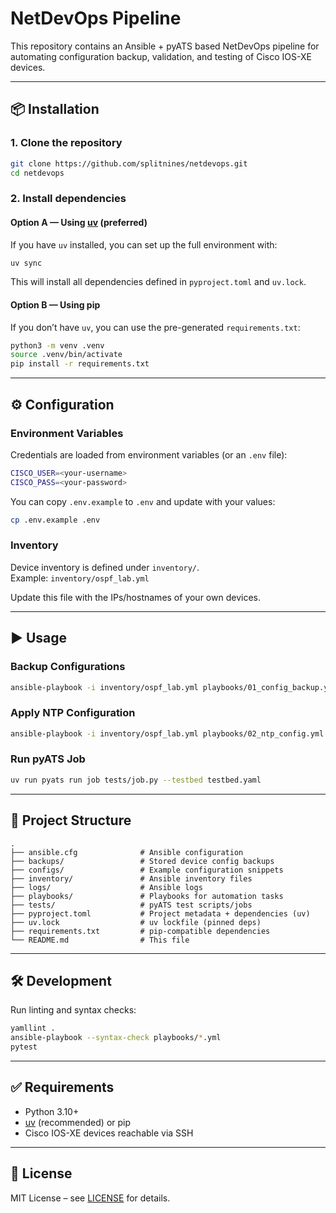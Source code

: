 # NetDevOps Pipeline

This repository contains an Ansible + pyATS based NetDevOps pipeline for automating configuration backup, validation, and testing of Cisco IOS-XE devices.

---

## 📦 Installation

### 1. Clone the repository
```bash
git clone https://github.com/splitnines/netdevops.git
cd netdevops
```

### 2. Install dependencies

#### Option A — Using [uv](https://github.com/astral-sh/uv) (preferred)
If you have `uv` installed, you can set up the full environment with:

```bash
uv sync
```

This will install all dependencies defined in `pyproject.toml` and `uv.lock`.

#### Option B — Using pip
If you don’t have `uv`, you can use the pre-generated `requirements.txt`:

```bash
python3 -m venv .venv
source .venv/bin/activate
pip install -r requirements.txt
```

---

## ⚙️ Configuration

### Environment Variables
Credentials are loaded from environment variables (or an `.env` file):

```bash
CISCO_USER=<your-username>
CISCO_PASS=<your-password>
```

You can copy `.env.example` to `.env` and update with your values:

```bash
cp .env.example .env
```

### Inventory
Device inventory is defined under `inventory/`.  
Example: `inventory/ospf_lab.yml`

Update this file with the IPs/hostnames of your own devices.

---

## ▶️ Usage

### Backup Configurations
```bash
ansible-playbook -i inventory/ospf_lab.yml playbooks/01_config_backup.yml
```

### Apply NTP Configuration
```bash
ansible-playbook -i inventory/ospf_lab.yml playbooks/02_ntp_config.yml
```

### Run pyATS Job
```bash
uv run pyats run job tests/job.py --testbed testbed.yaml
```

---

## 📂 Project Structure

```
.
├── ansible.cfg              # Ansible configuration
├── backups/                 # Stored device config backups
├── configs/                 # Example configuration snippets
├── inventory/               # Ansible inventory files
├── logs/                    # Ansible logs
├── playbooks/               # Playbooks for automation tasks
├── tests/                   # pyATS test scripts/jobs
├── pyproject.toml           # Project metadata + dependencies (uv)
├── uv.lock                  # uv lockfile (pinned deps)
├── requirements.txt         # pip-compatible dependencies
└── README.md                # This file
```

---

## 🛠 Development

Run linting and syntax checks:

```bash
yamllint .
ansible-playbook --syntax-check playbooks/*.yml
pytest
```

---

## ✅ Requirements

- Python 3.10+
- [uv](https://github.com/astral-sh/uv) (recommended) or pip
- Cisco IOS-XE devices reachable via SSH

---

## 📄 License
MIT License – see [LICENSE](LICENSE) for details.
